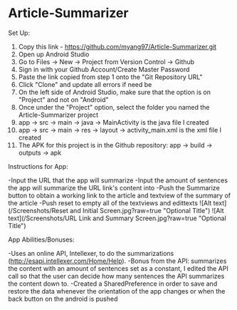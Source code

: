 # Article-Summarizer
Set Up:
1. Copy this link - https://github.com/myang97/Article-Summarizer.git
2. Open up Android Studio
3. Go to Files -> New -> Project from Version Control -> Github
4. Sign in with your Github Account/Create Master Password
5. Paste the link copied from step 1 onto the "Git Repository URL"
6. Click "Clone" and update all errors if need be
7. On the left side of Android Studio, make sure that the option is on "Project" and not on "Android"
8. Once under the "Project" option, select the folder you named the Article-Summarizer project
9. app -> src -> main -> java -> MainActivity is the java file I created
10. app -> src -> main -> res -> layout -> activity_main.xml is the xml file I created
11. The APK for this project is in the Github repository: app -> build -> outputs -> apk

Instructions for App:

-Input the URL that the app will summarize
-Input the amount of sentences the app will summarize the URL link's content into
-Push the Summarize button to obtain a working link to the article and textview of the summary of the article
-Push reset to empty all of the textviews and edittexts
![Alt text](/Screenshots/Reset and Initial Screen.jpg?raw=true "Optional Title")
![Alt text](/Screenshots/URL Link and Summary Screen.jpg?raw=true "Optional Title")

App Abilities/Bonuses:

-Uses an online API, Intellexer, to do the summarizations (http://esapi.intellexer.com/Home/Help).
-Bonus from the API: summarizes the content with an amount of sentences set as a constant, I edited the API call so that the user can decide how many sentences the API summarizes the content down to.
-Created a SharedPreference in order to save and restore the data whenever the orientation of the app changes or when the back button on the android is pushed
